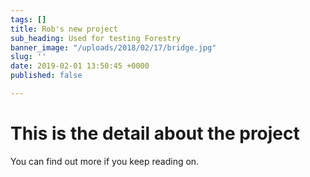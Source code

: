 ```yaml
---
tags: []
title: Rob's new project
sub_heading: Used for testing Forestry
banner_image: "/uploads/2018/02/17/bridge.jpg"
slug: ''
date: 2019-02-01 13:50:45 +0000
published: false

---
```

# This is the detail about the project

You can find out more if you keep reading on.